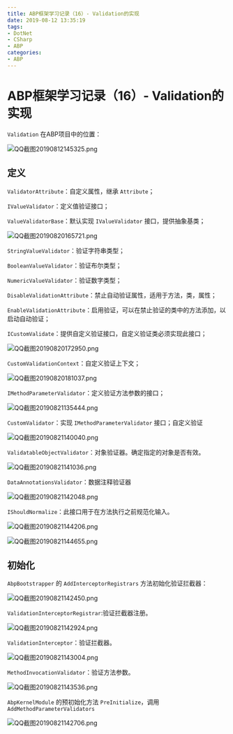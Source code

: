 ```yaml
---
title: ABP框架学习记录（16）- Validation的实现
date: 2019-08-12 13:35:19
tags:
- DotNet
- CSharp
- ABP
categories: 
- ABP
---
```

# ABP框架学习记录（16）- Validation的实现

`Validation` 在ABP项目中的位置：

![QQ截图20190812145325.png](/img/QQ截图20190812145325.png)

## 定义

`ValidatorAttribute`：自定义属性，继承 `Attribute`；

`IValueValidator`：定义值验证接口；

`ValueValidatorBase`：默认实现 `IValueValidator` 接口，提供抽象基类；

![QQ截图20190820165721.png](/img/QQ截图20190820165721.png)

`StringValueValidator`：验证字符串类型；

`BooleanValueValidator`：验证布尔类型；

`NumericValueValidator`：验证数字类型；

`DisableValidationAttribute`：禁止自动验证属性，适用于方法，类，属性；

`EnableValidationAttribute`：启用验证，可以在禁止验证的类中的方法添加，以启动自动验证；

`ICustomValidate`：提供自定义验证接口，自定义验证类必须实现此接口；

![QQ截图20190820172950.png](/img/QQ截图20190820172950.png)

`CustomValidationContext`：自定义验证上下文；

![QQ截图20190820181037.png](/img/QQ截图20190820181037.png)

`IMethodParameterValidator`：定义验证方法参数的接口；

![QQ截图20190821135444.png](/img/QQ截图20190821135444.png)

`CustomValidator`：实现 `IMethodParameterValidator` 接口；自定义验证

![QQ截图20190821140040.png](/img/QQ截图20190821140040.png)

`ValidatableObjectValidator`：对象验证器。确定指定的对象是否有效。

![QQ截图20190821141036.png](/img/QQ截图20190821141036.png)

`DataAnnotationsValidator`：数据注释验证器

![QQ截图20190821142048.png](/img/QQ截图20190821142048.png)

`IShouldNormalize`：此接口用于在方法执行之前规范化输入。

![QQ截图20190821144206.png](/img/QQ截图20190821144206.png)

![QQ截图20190821144655.png](/img/QQ截图20190821144655.png)

## 初始化

`AbpBootstrapper` 的 `AddInterceptorRegistrars` 方法初始化验证拦截器：

![QQ截图20190821142450.png](/img/QQ截图20190821142450.png)

`ValidationInterceptorRegistrar`:验证拦截器注册。

![QQ截图20190821142924.png](/img/QQ截图20190821142924.png)

`ValidationInterceptor`：验证拦截器。

![QQ截图20190821143004.png](/img/QQ截图20190821143004.png)

`MethodInvocationValidator`：验证方法参数。

![QQ截图20190821143536.png](/img/QQ截图20190821143536.png)

`AbpKernelModule` 的预初始化方法 `PreInitialize`，调用 `AddMethodParameterValidators`

![QQ截图20190821142706.png](/img/QQ截图20190821142706.png)